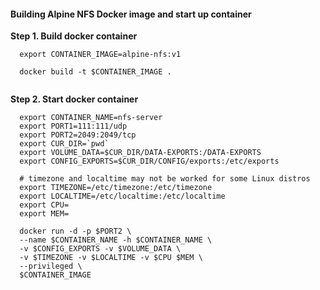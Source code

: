 #### Building Alpine NFS Docker image and start up container


**Step 1. Build docker container**

```
  export CONTAINER_IMAGE=alpine-nfs:v1
  
  docker build -t $CONTAINER_IMAGE .
  
```
**Step 2. Start docker container**

```
  export CONTAINER_NAME=nfs-server
  export PORT1=111:111/udp
  export PORT2=2049:2049/tcp
  export CUR_DIR=`pwd`  
  export VOLUME_DATA=$CUR_DIR/DATA-EXPORTS:/DATA-EXPORTS
  export CONFIG_EXPORTS=$CUR_DIR/CONFIG/exports:/etc/exports
  
  # timezone and localtime may not be worked for some Linux distros
  export TIMEZONE=/etc/timezone:/etc/timezone
  export LOCALTIME=/etc/localtime:/etc/localtime
  export CPU=
  export MEM=

  docker run -d -p $PORT2 \
  --name $CONTAINER_NAME -h $CONTAINER_NAME \
  -v $CONFIG_EXPORTS -v $VOLUME_DATA \
  -v $TIMEZONE -v $LOCALTIME -v $CPU $MEM \
  --privileged \
  $CONTAINER_IMAGE

```
